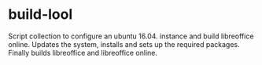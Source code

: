 # build-lool
Script collection to configure an ubuntu 16.04. instance and build libreoffice online.
Updates the system, installs and sets up the required packages.
Finally builds libreoffice and libreoffice online.
